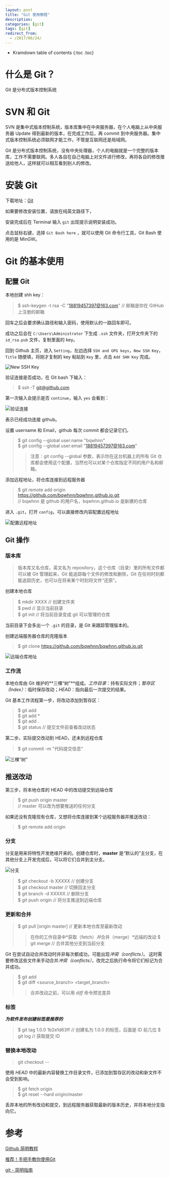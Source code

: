 ```yaml
---
layout: post
title: "Git 使用教程"
description:
categories: [git]
tags: [git]
redirect_from:
  - /2017/08/24/
---
```


* Kramdown table of contents
{:toc .toc}

# 什么是 Git？

Git 是分布式版本控制系统

# SVN 和 Git

SVN 是集中式版本控制系统，版本库集中在中央服务器，在个人电脑上从中央服务器 Update 得到最新的版本，在完成工作后，再 commit 到中央服务器。集中式版本控制系统必须联网才能工作，不管是互联网还是局域网。

Git 是分布式版本控制系统，没有中央处理器，个人的电脑就是一个完整的版本库，工作不需要联网。多人各自在自己电脑上对文件进行修改，再将各自的修改推送给他人，这样就可以相互看到别人的修改。

# 安装 Git

下载地址：[Git][Git]

如果要修改安装位置，请放在纯英文路径下，

安装完成后在 Terminal 输入 `git` 出现提示说明安装成功。

点击鼠标右键，选择 `Git Bash here` ，就可以使用 Git 命令行工具，Git Bash 使用的是 MinGW。

# Git 的基本使用

## 配置 Git

本地创建 shh key：
> $ ssh-keygen -t rsa -C "18819457397@163.com" // 邮箱是你在 GitHub 上注册的邮箱

回车之后会要求确认路径和输入密码，使用默认的一路回车即可。

成功之后会在 `C:\Users\Administrator` 下生成 `.ssh` 文件夹，打开文件夹下的 `id_rsa.pub` 文件，复制里面的 key。

回到 Github 主页，进入 `Setting`，左边选择 `SSH and GPG keys`，`New SSH Key`，`Title` 随便填，将刚才复制的 key 粘贴到 `Key` 里，点击 `Add SHH Key` 完成。

![New SSH Key](https://github.com/bqwhnn/bqwhnn.github.io/blob/master/resourses/Git_01.png?raw=true)

验证连接是否成功，在 Git bash 下输入：

> $ ssh -T git@github.com

第一次输入会提示是否 `continue`，输入 `yes` 会看到：

![验证连接](https://github.com/bqwhnn/bqwhnn.github.io/blob/master/resourses/Git_02.png?raw=true)

表示已经成功连接 github。

设置 username 和 Email，github 每次 commit 都会记录它们。

> $ git config --global user.name "bqwhnn"  
> $ git config --global user.email "18819457397@163.com"  
> > 注意：git config --global 参数，表示你在这台机器上的所有 Git 仓库都会使用这个配置，当然也可以对某个仓库指定不同的用户名和邮箱。

添加远程地址，将仓库连接到远程服务器

> $ git remote add origin  https://github.com/bqwhnn/bqwhnn.github.io.git  
> // bqwhnn 是 github 的用户名，bqwhnn.github.io 是新建的仓库

进入 `.git`，打开 `config`，可以直接修改内容配置远程地址

![配置远程地址](https://github.com/bqwhnn/bqwhnn.github.io/blob/master/resourses/Git_03.png?raw=true)

## Git 操作

### 版本库

> 版本库又名仓库，英文名为 repository，这个仓库（目录）里的所有文件都可以被 Git 管理起来，Git 能追踪每个文件的修改和删除，Git 在任何时刻都能追踪历史，也可以在将来某个时刻将文件“还原”。

创建本地仓库

> $ mkdir XXXX  // 创建文件夹  
> $ pwd         // 显示当前目录  
> $ git init    // 将当前目录变成 git 可以管理的仓库

当前目录下会多出一个 `.git` 的目录，是 Git 来跟踪管理版本的。

创建远端服务器仓库的克隆版本

> $ git clone https://github.com/bqwhnn/bqwhnn.github.io.git

![远端仓库地址](https://github.com/bqwhnn/bqwhnn.github.io/blob/master/resourses/Git_04.png?raw=true)

### 工作流

本地仓库由 Git 维护的**三棵“树”**组成。*工作目录*：持有实际文件；*暂存区（Index）*：临时保存改动；*HEAD*：指向最后一次提交的结果。

Git 基本工作流程第一步，将改动添加到暂存区：

> $ git add <filename>  
> $ git add *  
> $ git add .  
> $ git status // 提交文件前查看改动状态

第二歩，实际提交改动到 HEAD，还未到远程仓库

> $ git commit -m "代码提交信息"

![三棵“树”](https://github.com/bqwhnn/bqwhnn.github.io/blob/master/resourses/Git_05.png?raw=true)

## 推送改动

第三步，将本地仓库的 HEAD 中的改动提交到远端仓库

> $ git push origin master  
> // master 可以改为想要推送的任何分支

如果还没有克隆现有仓库，又想将仓库连接到某个远程服务器并推送改动：

> $ git remote add origin <server>

### 分支

分支是用来将特性开发绝缘开来的。创建仓库时，**master** 是“默认的”主分支，在其他分支上开发完成后，可以将它们合并到主分支。

![分支](https://github.com/bqwhnn/bqwhnn.github.io/blob/master/resourses/Git_06.png?raw=true)

> $ git checkout -b XXXXX     // 创建分支  
> $ git checkout master       // 切换回主分支  
> $ git branch -d XXXXX       // 删除分支  
> $ git push origin <branch>  // 将分支推送到远端仓库

### 更新和合并

> $ git pull [origin master] // 更新本地仓库至最新改动
> > 在你的工作目录中*获取（fetch）*并*合并（merge）*远端的改动
> $ git merge <branch>       // 合并其他分支到当前分支

Git 在尝试自动合并改动时并非每次都成功，可能出现*冲突（conflicts）*。
这时需要修改这些文件来手动合并*冲突（conflicts）*，改完之后执行命令将它们标记为合并成功。

> $ git add <filename>  
> $ git diff <source_branch> <target_branch>  
> > 合并改动之前，可以用 *diff* 命令预览差异

### 标签

***为软件发布创建标签是推荐的***

> $ git tag 1.0.0 1b2e1d63ff    // 创建名为 1.0.0 的标签，后面是 ID 前几位
> $ git log     // 获取提交 ID

### 替换本地改动

> git checkout --<filename>

使用 *HEAD* 中的最新内容替换工作目录文件，已添加到暂存区的改动和新文件不会受到影响。

> $ git fetch origin  
> $ git reset --hard origin/master

丢弃本地的所有改动和提交，到远程服务器获取最新的版本历史，并将本地分支指向它。


# 参考

[Github 简明教程](http://www.runoob.com/w3cnote/git-guide.html)

[推荐！手把手教你使用Git](http://blog.jobbole.com/78960/)

[git - 简明指南](http://www.runoob.com/manual/git-guide/)

[Git]: https://git-scm.com/
